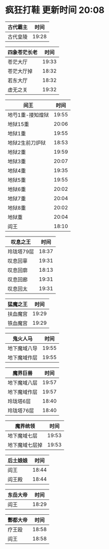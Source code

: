 # 疯狂打鞋 更新时间 20:08

| 古代霸主   | 时间    |
|--------|-------|
| 古代皇陵 | 19:28 |

| 四象苍茫长老   | 时间    |
|--------|-------|
| 苍茫大厅 | 19:33 |
| 苍茫大厅掉 | 18:32 |
| 若东大厅 | 18:32 |
| 虚无之关 | 19:32 |

| 间王   | 时间    |
|--------|-------|
| 地芍1重-搂知煌狱 | 19:55 |
| 地狱15重 | 20:06 |
| 地狱1重 | 19:55 |
| 地狱2生前刀炉狱 | 18:53 |
| 地狱2重 | 19:59 |
| 地狱3重 | 20:07 |
| 地狱4重 | 19:35 |
| 地狱5重 | 19:55 |
| 地狱6重 | 20:02 |
| 地狱7重 | 20:04 |
| 地狱8重 | 20:02 |
| 地狱重 | 20:04 |
| 阎王 | 18:10 |

| 叹息之王   | 时间    |
|--------|-------|
| 玲珑塔79层 | 18:37 |
| 叹息回辜 | 19:31 |
| 叹息回廓 | 18:13 |
| 叹息回廊 | 19:31 |
| 叹息回太 | 19:31 |

| 猛魔之王   | 时间    |
|--------|-------|
| 扶血魔宫 | 19:29 |
| 铁血魔宫 | 19:29 |

| 鬼火人马   | 时间    |
|--------|-------|
| 地下魔域八导 | 19:55 |
| 地下魔域作层 | 19:55 |

| 魔界巨兽   | 时间    |
|--------|-------|
| 地下魔域八层 | 19:57 |
| 地下魔域作层 | 19:57 |
| 玲珑塔6层 | 18:40 |
| 玲珑塔76层 | 18:40 |

| 魔界统领   | 时间    |
|--------|-------|
| 地下魔域七层 | 19:53 |
| 地下魔域七层掉 | 19:53 |

| 后土娘娘   | 时间    |
|--------|-------|
| 阎王 | 18:44 |
| 阎王殿 | 18:44 |

| 东岳大帝   | 时间    |
|--------|-------|
| 阎王 | 18:29 |

| 酆都大帝   | 时间    |
|--------|-------|
| 疗王殴 | 18:58 |
| 阎王 | 18:58 |
